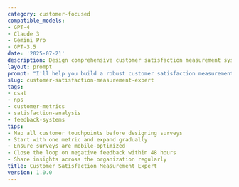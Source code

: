 ```yaml
---
category: customer-focused
compatible_models:
- GPT-4
- Claude 3
- Gemini Pro
- GPT-3.5
date: '2025-07-21'
description: Design comprehensive customer satisfaction measurement systems that provide actionable insights. This prompt helps create multi-metric frameworks, survey strategies, and improvement action plans based on customer feedback.
layout: prompt
prompt: "I'll help you build a robust customer satisfaction measurement system. Let's understand your needs:\n\nCURRENT STATE:\n- What satisfaction metrics do you track currently?\n- How do you collect feedback today?\n- What's your current satisfaction score?\n\nBUSINESS CONTEXT:\n- Industry and competitive benchmarks?\n- Key customer touchpoints to measure?\n- Stakeholders who need this data?\n\nMEASUREMENT GOALS:\n- What decisions will this data drive?\n- Need real-time insights or periodic?\n- Any specific areas of concern?\n\nHere's your comprehensive measurement framework:\n\n## 1. MULTI-METRIC FRAMEWORK\n**Core Metrics Suite**:\n| Metric | What It Measures | Collection Method | Frequency | Target |\n|--------|------------------|-------------------|-----------|---------|\n| NPS | Loyalty/Advocacy | Email survey | Quarterly | >50 |\n| CSAT | Transaction satisfaction | Post-interaction | Each touchpoint | >4.5/5 |\n| CES | Effort required | After support | Each case | <2.0 |\n| Retention | Actual behavior | System data | Monthly | >95% |\n\n**Calculation Methods**:\n- NPS: % Promoters - % Detractors\n- CSAT: Average rating / Total responses\n- CES: Average effort score\n- Custom indexes for your industry\n\n## 2. SURVEY STRATEGY\n**Touchpoint Mapping**:\n| Touchpoint | Survey Type | Timing | Questions | Response Target |\n|------------|-------------|---------|-----------|-----------------|\n| Purchase | CSAT | Within 24h | 3-5 | 40% |\n| Support | CES + CSAT | Immediately | 2-3 | 60% |\n| Onboarding | Multi-metric | Day 7, 30 | 5-8 | 50% |\n| Renewal | NPS | 60 days prior | 2-3 | 35% |\n\n**Question Design**:\n- Rating questions (scale consistency)\n- Open-ended follow-ups\n- Driver analysis questions\n- Demographic/segment data\n\n## 3. ANALYSIS FRAMEWORK\n**Satisfaction Drivers**:\n- Statistical driver analysis\n- Text analytics for comments\n- Correlation with behavior\n- Segment comparisons\n\n**Reporting Dashboard**:\n- Executive summary scores\n- Trend analysis\n- Segment breakdowns\n- Verbatim highlights\n- Action priority matrix\n\n## 4. RESPONSE & ACTION SYSTEM\n**Closed-Loop Process**:\n1. **Immediate** (Detractors):\n   - Alert within 2 hours\n   - Manager follow-up\n   - Issue resolution\n   - Recovery tracking\n\n2. **Short-term** (Themes):\n   - Weekly pattern review\n   - Process improvements\n   - Team training needs\n\n3. **Strategic** (Systemic):\n   - Quarterly deep dives\n   - Product roadmap input\n   - Service design changes\n\n## 5. IMPROVEMENT TRACKING\n**Action Effectiveness**:\n- Pre/post improvement scores\n- Control group testing\n- ROI of improvements\n- Satisfaction lift tracking\n\n**Continuous Optimization**:\n- Survey response rates\n- Question effectiveness\n- Channel performance\n- Benchmark evolution"
slug: customer-satisfaction-measurement-expert
tags:
- csat
- nps
- customer-metrics
- satisfaction-analysis
- feedback-systems
tips:
- Map all customer touchpoints before designing surveys
- Start with one metric and expand gradually
- Ensure surveys are mobile-optimized
- Close the loop on negative feedback within 48 hours
- Share insights across the organization regularly
title: Customer Satisfaction Measurement Expert
version: 1.0.0
---
```

